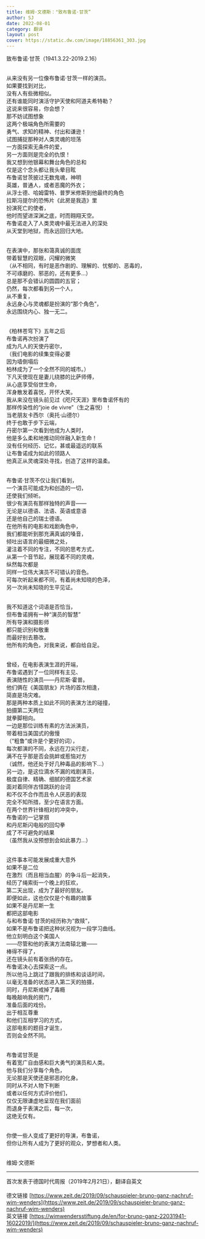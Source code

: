 ```yaml
---
title: 维姆·文德斯："致布鲁诺·甘茨”
author: SJ
date: 2022-08-01
category: 翻译
layout: post
cover: https://static.dw.com/image/18856361_303.jpg
---
```


致布鲁诺·甘茨（1941.3.22-2019.2.16）<br><br>

从来没有另一位像布鲁诺·甘茨一样的演员。<br>
如果要找到对比，<br>
没有人有些微相似。<br>
还有谁能同时演活守护天使和阿道夫希特勒？<br>
这说来很容易，你会想？<br>
那不妨试图想象<br>
这两个极端角色所需要的<br>
勇气、求知的精神、付出和谦逊！<br>
试图捕捉那种对人类灵魂的坦荡<br>
一方面探索无条件的爱，<br>
另一方面则是完全的仇恨！<br>
我又想到他银幕和舞台角色的总和<br>
仅是这个念头都让我头晕目眩<br>
布鲁诺甘茨披过无数鬼魂，神明<br>
英雄，普通人，或者恶魔的外衣；<br>
从浮士德、哈姆雷特、普罗米修斯到他最终的角色<br>
拉斯冯提尔的恐怖片《此房是我造》里<br>
扮演死亡的使者，<br>
他时而望进深渊之底，时而翱翔天空。<br>
布鲁诺走入了人类灵魂中最无法进入的深处<br>
从天堂到地狱，而永远回归大地。<br><br>

在表演中，那张和蔼真诚的面庞<br>
带着智慧的双眼，闪耀的微笑<br>
（从不相同，有时是恶作剧的、理解的、忧郁的、恶毒的，<br>
不可琢磨的、邪恶的，还有更多…）<br>
总是那不会错认的圆圆的五官；<br>
仍然，每次都看到另一个人，<br>
从不重复，<br>
永远身心与灵魂都是扮演的“那个角色”，<br>
永远围绕内心、独一无二。<br><br>

《柏林苍穹下》五年之后<br>
布鲁诺再次扮演了<br>
成为凡人的天使丹密尔，<br>
（我们电影的续集变得必要<br>
因为墙倒塌后<br>
柏林成为了一个全然不同的城市。）<br>
下凡天使现在是妻儿绕膝的比萨师傅，<br>
从心底享受俗世生命，<br>
浑身散发着喜悦，开怀大笑。<br>
我从来没在镜头前见过《咫尺天涯》里布鲁诺怀有的<br>
那样传染性的“joie de vivre”（生之喜悦）！<br>
当老朋友卡西尔（奥托·山德尔）<br>
终于也敢于步下云端，<br>
丹密尔第一次看到他成为人类时，<br>
他是多么柔和地推动同伴融入新生命！<br>
没有任何经历、记忆，甚或最遥远的联系<br>
让布鲁诺成为如此的领路人<br>
他真正从灵魂深处寻找，创造了这样的温柔。<br><br>

布鲁诺·甘茨不仅让我们看到，<br>
一个演员可能成为和创造的一切，<br>
还使我们倾听。<br>
很少有演员有那样独特的声音——<br>
无论是以德语、法语、英语或意语<br>
还是他自己的瑞士德语。<br>
在他所有的电影和戏剧角色中，<br>
我们都能听到那充满真诚的嗓音，<br>
倾吐出语言的最细微之处，<br>
灌注着不同的专注，不同的思考方式，<br>
从第一个音节起，展现着不同的灵魂，<br>
纵然每次都是<br>
同样一位伟大演员不可错认的音色。<br>
可每次听起来都不同，有着尚未知晓的色泽，<br>
另一次尚未知晓的生平见证。<br><br>

我不知道这个词语是否恰当，<br>
但布鲁诺拥有一种“演员的智慧”<br>
所有导演和摄影师<br>
都只能识别和敬重<br>
而最好别去篡改。<br>
他所有的角色，对我来说，都自给自足。<br><br>

曾经，在电影表演生涯的开端，<br>
布鲁诺遇到了一位同样有主见、<br>
表演随性的演员——丹尼斯·霍普。<br>
他们俩在《美国朋友》片场的首次相逢，<br>
简直是场灾难。<br>
那是两种本质上如此不同的表演方法的碰撞，<br>
拍摄第二天两位<br>
就拳脚相向。<br>
一边是那位训练有素的方法派演员，<br>
带着相当美国式的傲慢<br>
（“粗鲁”或许是个更好的词），<br>
每次都演的不同，永远在刀尖行走，<br>
满不在乎那是否会挑衅或惹恼对方<br>
（诚然，他还处于好几种毒品的影响下…）<br>
另一边，是这位滴水不漏的戏剧演员，<br>
极度自律、精确、细腻的德国艺术家<br>
面对着同伴古怪跳跃的台词<br>
和不仅不合作而且令人厌恶的表现<br>
完全不知所措，至少在语言方面。<br>
在两个世界针锋相对的冲突中，<br>
布鲁诺的一记掌掴<br>
和丹尼斯闪电般的回勾拳<br>
成了不可避免的结果<br>
（虽然我从没预想到会如此暴力…）<br><br>

这件事本可能发展成重大意外<br>
如果不是二位<br>
在激烈（而且相当血腥）的争斗后一起消失，<br>
经历了绳索街一个晚上的狂欢，<br>
第二天出现，成为了最好的朋友。<br>
即便如此，这也仅仅是个有趣的故事<br>
如果不是丹尼斯一生<br>
都把这部电影<br>
与和布鲁诺·甘茨的经历称为“救赎”，<br>
如果不是布鲁诺把这种状况视为一段学习曲线。<br>
他立刻明白这个美国人<br>
——尽管和他的表演方法南辕北辙——<br>
棒得不得了，<br>
还在镜头前有着张扬的存在。<br>
布鲁诺决心去探索这一点。<br>
所以他马上跳过了跟我的排练和谈话时间，<br>
以毫无准备的状态进入第二天的拍摄，<br>
同时，丹尼斯戒掉了毒瘾<br>
每晚敲响我的房门，<br>
准备后面的戏份。<br>
出于相互尊重<br>
和他们互相学习的方式，<br>
这部电影的题目才诞生，<br>
否则会全然不同。<br><br>

布鲁诺甘茨是<br>
有着宽广自由感和巨大勇气的演员和人类。<br>
他与我们分享每个角色，<br>
无论那是天使还是邪恶的化身。<br>
同时从不对人物下判断<br>
或者以任何方式评价他们，<br>
仅仅无限谦虚地呈现在我们面前<br>
而退身于表演之后，每一次，<br>
这绝无仅有。<br><br>

你使一些人变成了更好的导演，布鲁诺，<br>
但你让所有人成为了更好的观众，梦想者和人类。<br><br>

维姆·文德斯

---

首次发表于德国时代周报（2019年2月21日），翻译自英文<br><br>
德文链接 [https://www.zeit.de/2019/09/schauspieler-bruno-ganz-nachruf-wim-wenders](https://www.zeit.de/2019/09/schauspieler-bruno-ganz-nachruf-wim-wenders)<br>
英文链接 [https://wimwendersstiftung.de/en/for-bruno-ganz-22031941-16022019/](https://www.zeit.de/2019/09/schauspieler-bruno-ganz-nachruf-wim-wenders)

